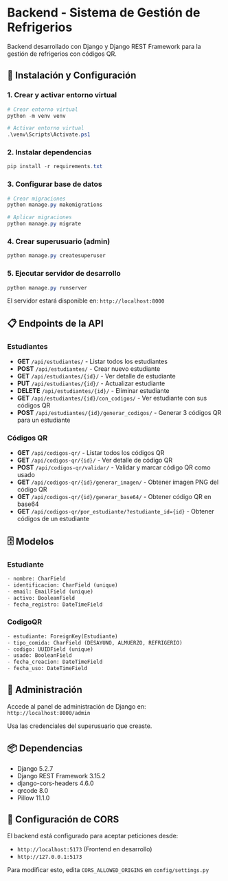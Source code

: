 # Backend - Sistema de Gestión de Refrigerios

Backend desarrollado con Django y Django REST Framework para la gestión de refrigerios con códigos QR.

## 🚀 Instalación y Configuración

### 1. Crear y activar entorno virtual

```powershell
# Crear entorno virtual
python -m venv venv

# Activar entorno virtual
.\venv\Scripts\Activate.ps1
```

### 2. Instalar dependencias

```powershell
pip install -r requirements.txt
```

### 3. Configurar base de datos

```powershell
# Crear migraciones
python manage.py makemigrations

# Aplicar migraciones
python manage.py migrate
```

### 4. Crear superusuario (admin)

```powershell
python manage.py createsuperuser
```

### 5. Ejecutar servidor de desarrollo

```powershell
python manage.py runserver
```

El servidor estará disponible en: `http://localhost:8000`

## 📋 Endpoints de la API

### Estudiantes

- **GET** `/api/estudiantes/` - Listar todos los estudiantes
- **POST** `/api/estudiantes/` - Crear nuevo estudiante
- **GET** `/api/estudiantes/{id}/` - Ver detalle de estudiante
- **PUT** `/api/estudiantes/{id}/` - Actualizar estudiante
- **DELETE** `/api/estudiantes/{id}/` - Eliminar estudiante
- **GET** `/api/estudiantes/{id}/con_codigos/` - Ver estudiante con sus códigos QR
- **POST** `/api/estudiantes/{id}/generar_codigos/` - Generar 3 códigos QR para un estudiante

### Códigos QR

- **GET** `/api/codigos-qr/` - Listar todos los códigos QR
- **GET** `/api/codigos-qr/{id}/` - Ver detalle de código QR
- **POST** `/api/codigos-qr/validar/` - Validar y marcar código QR como usado
- **GET** `/api/codigos-qr/{id}/generar_imagen/` - Obtener imagen PNG del código QR
- **GET** `/api/codigos-qr/{id}/generar_base64/` - Obtener código QR en base64
- **GET** `/api/codigos-qr/por_estudiante/?estudiante_id={id}` - Obtener códigos de un estudiante

## 🗄️ Modelos

### Estudiante
```python
- nombre: CharField
- identificacion: CharField (unique)
- email: EmailField (unique)
- activo: BooleanField
- fecha_registro: DateTimeField
```

### CodigoQR
```python
- estudiante: ForeignKey(Estudiante)
- tipo_comida: CharField (DESAYUNO, ALMUERZO, REFRIGERIO)
- codigo: UUIDField (unique)
- usado: BooleanField
- fecha_creacion: DateTimeField
- fecha_uso: DateTimeField
```

## 🔧 Administración

Accede al panel de administración de Django en: `http://localhost:8000/admin`

Usa las credenciales del superusuario que creaste.

## 📦 Dependencias

- Django 5.2.7
- Django REST Framework 3.15.2
- django-cors-headers 4.6.0
- qrcode 8.0
- Pillow 11.1.0

## 🔐 Configuración de CORS

El backend está configurado para aceptar peticiones desde:
- `http://localhost:5173` (Frontend en desarrollo)
- `http://127.0.0.1:5173`

Para modificar esto, edita `CORS_ALLOWED_ORIGINS` en `config/settings.py`
